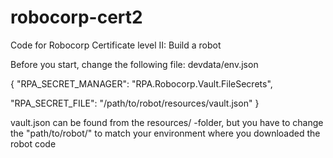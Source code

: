 # robocorp-cert2
Code for Robocorp Certificate level II: Build a robot

Before you start, change the following file:
devdata/env.json

{
  "RPA_SECRET_MANAGER": "RPA.Robocorp.Vault.FileSecrets",
  
  "RPA_SECRET_FILE": "/path/to/robot/resources/vault.json"
}

vault.json can be found from the resources/ -folder, but you have to change the "path/to/robot/" to match your environment where you downloaded the robot code
